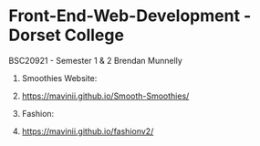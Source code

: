 # Front-End-Web-Development - Dorset College
BSC20921 - Semester 1 &amp; 2 Brendan Munnelly

1. Smoothies Website:
2. https://mavinii.github.io/Smooth-Smoothies/

1. Fashion:
2. https://mavinii.github.io/fashionv2/
